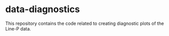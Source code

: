 # data-diagnostics
This repository contains the code related to creating diagnostic plots of the Line-P data.
